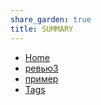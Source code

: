 ```yaml
---
share_garden: true
title: SUMMARY
---
```

- [Home](./index.md)
- [ревью3](/Reviews/)
- [пример](/Reviews/exemple%20full%20post.md)
- [Tags](./tags.md)